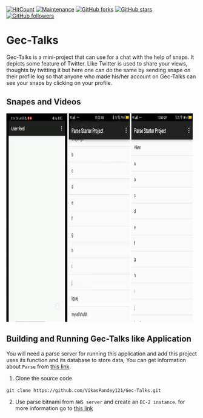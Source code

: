 [![HitCount](http://hits.dwyl.io/VikasPandey121/Gec-Talks.svg)](http://hits.dwyl.io/VikasPandey121/Gec-Talks)
[![Maintenance](https://img.shields.io/badge/Maintained%3F-yes-green.svg)](https://github.com/VikasPandey121/Gec-Talks/graphs/commit-activity)
[![GitHub forks](https://img.shields.io/github/forks/VikasPandey121/Gec-Talks.svg?style=social&label=Fork&maxAge=2592000)](https://GitHub.com/VikasPandey121/Gec-Talks/network/)
[![GitHub stars](https://img.shields.io/github/stars/VikasPandey121/Gec-Talks.svg?style=social&label=Star&maxAge=2592000)](https://GitHub.com/VikasPandey121/Gec-Talks/stargazers/)
[![GitHub followers](https://img.shields.io/github/followers/VikasPandey121.svg?style=social&label=Follow&maxAge=2592000)](https://github.com/VikasPandey121?tab=followers)


# Gec-Talks

Gec-Talks is a mini-project that can use for a chat with the help of snaps. It depicts some feature of Twitter. Like Twitter is used to share your views, thoughts by twitting it but here one can do the same by sending snape on their profile log so that anyone who made his/her account on Gec-Talks can see your snaps by clicking on your profile.

## Snapes and Videos

<img src="ParseStarterProject/ReadmeSRC/home.gif" height='550' width="32%"> <img src="ParseStarterProject/ReadmeSRC/snapes.gif" height='550' width="32%"> <img src="ParseStarterProject/ReadmeSRC/profile.jpg" height='550' width="32%">

## Building and Running Gec-Talks like Application
You will need a parse server for running this application and add this project uses its function and its database to store data, You can get information about `Parse` from [this link](https://parseplatform.org/). 
 1. Clone the source code

 `git clone https://github.com/VikasPandey121/Gec-Talks.git`


2. Use parse bitnami from `AWS server` and create an `EC-2 instance`. for more information go to [this link](https://aws.amazon.com/)

